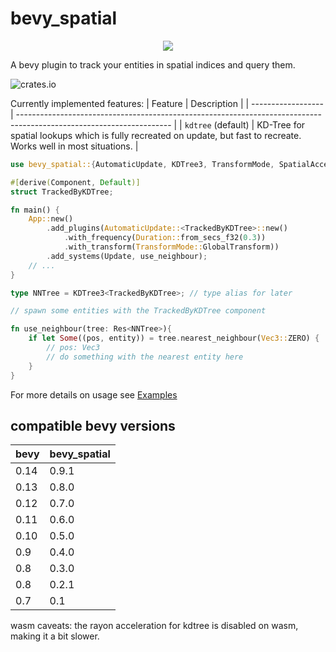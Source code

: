 # bevy_spatial

<p align="center">
    <img src="https://i.laundmo.com/tENe0/rozUsOnA55.png/raw">
</p>

A bevy plugin to track your entities in spatial indices and query them.

![crates.io](https://img.shields.io/crates/v/bevy_spatial.svg)

Currently implemented features:
| Feature            | Description                                                                                                          |
| ------------------ | -------------------------------------------------------------------------------------------------------------------- |
| `kdtree` (default) | KD-Tree for spatial lookups which is fully recreated on update, but fast to recreate. Works well in most situations. |

```rust
use bevy_spatial::{AutomaticUpdate, KDTree3, TransformMode, SpatialAccess};

#[derive(Component, Default)]
struct TrackedByKDTree;

fn main() {
    App::new()
        .add_plugins(AutomaticUpdate::<TrackedByKDTree>::new()
            .with_frequency(Duration::from_secs_f32(0.3))
            .with_transform(TransformMode::GlobalTransform))
        .add_systems(Update, use_neighbour);
    // ...
}

type NNTree = KDTree3<TrackedByKDTree>; // type alias for later

// spawn some entities with the TrackedByKDTree component

fn use_neighbour(tree: Res<NNTree>){
    if let Some((pos, entity)) = tree.nearest_neighbour(Vec3::ZERO) {
        // pos: Vec3
        // do something with the nearest entity here
    }
}
```

For more details on usage see [Examples](https://github.com/laundmo/bevy-spatial/tree/main/examples)

## compatible bevy versions

| bevy | bevy_spatial |
| ---- | ------------ |
| 0.14 | 0.9.1        |
| 0.13 | 0.8.0        |
| 0.12 | 0.7.0        |
| 0.11 | 0.6.0        |
| 0.10 | 0.5.0        |
| 0.9  | 0.4.0        |
| 0.8  | 0.3.0        |
| 0.8  | 0.2.1        |
| 0.7  | 0.1          |

wasm caveats: the rayon acceleration for kdtree is disabled on wasm, making it a bit slower.
